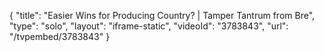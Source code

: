 {
    "title": "Easier Wins for Producing Country? | Tamper Tantrum from Bre",
    "type": "solo",
    "layout": "iframe-static",
    "videoId": "3783843",
    "url": "\/tvpembed\/3783843"
}